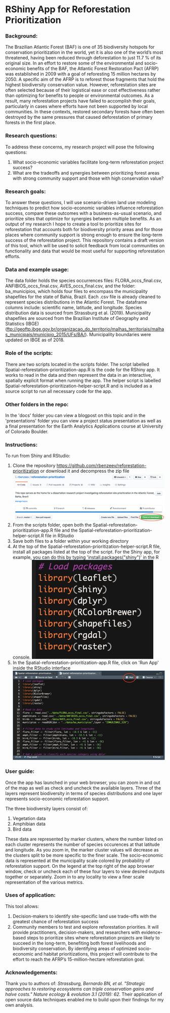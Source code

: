 # RShiny App for Reforestation Prioritization

### Background: 
The Brazilian Atlantic Forest (BAF) is one of 35 biodiversity hotspots for conservation prioritization in the world, yet it is also one of the world’s most threatened, having been reduced through deforestation to just 11.7 % of its original size. In an effort to restore some of the environmental and socio-economic benefits of the BAF, the Atlantic Forest Restoration Pact (AFRP) was established in 2009 with a goal of reforesting 15 million hectares by 2050. A specific aim of the AFRP is to reforest those fragments that hold the highest biodiversity conservation value. However, reforestation sites are often selected because of their logistical ease or cost effectiveness rather than optimizing for benefits to people or environmental outcomes. As a result, many reforestation projects have failed to accomplish their goals, particularly in cases where efforts have not been supported by local communities. In these contexts, restored secondary forests have often been destroyed by the same pressures that caused deforestation of primary forests in the first place.

### Research questions: 
To address these concerns, my research project will pose the following questions: 
1. What socio-economic variables facilitate long-term reforestation project success? 
2. What are the tradeoffs and synergies between prioritizing forest areas with strong community support and those with high conservation value? 

### Research goals: 
To answer these questions, I will use scenario-driven land use modeling techniques to predict how socio-economic variables influence reforestation success, compare these outcomes with a business-as-usual scenario, and prioritize sites that optimize for synergies between multiple benefits. As an output of my research I hope to create a tool to prioritize sites for reforestation that accounts both for biodiversity priority areas and for those places where community support is strong enough to ensure the long-term success of the reforestation project. This repository contains a draft version of this tool, which will be used to solicit feedback from local communities on functionality and data that would be most useful for supporting reforestation efforts.

### Data and example usage: 
The data folder holds the species occurrences files: FLORA_occs_final.csv, ANFIBIOS_occs_final.csv, AVES_occs_final.csv, and the folder: ba_municipios, which holds four files to encompass the municipality shapefiles for the state of Bahia, Brazil. Each .csv file is already cleaned to represent species distributions in the Atlantic Forest. The dataframe columns include: scientific name, latitude, and longitude. Species distribution data is sourced from Strassburg et al. (2019). Municipality shapefiles are sourced from the Brazilian Institute of Geography and Statistics (IBGE) (ftp://geoftp.ibge.gov.br/organizacao_do_territorio/malhas_territoriais/malhas_municipais/municipio_2015/UFs/BA/). Municipality boundaries were updated on IBGE as of 2018. 

### Role of the scripts: 
There are two scripts located in the scripts folder. The script labelled Spatial-reforestation-prioritization-app.R is the code for the RShiny app. It works to read in the data and then represent the data in an interactive, spatially explicit format when running the app. 
The helper script is labelled Spatial-reforestation-prioritization-helper-script.R and is included as a source script to run all necessary code for the app. 

### Other folders in the repo:
In the 'docs' folder you can view a blogpost on this topic and in the 'presentations' folder you can view a project status presentation as well as a final presentation for the Earth Analytics Applications course at University of Colorado Boulder. 

### Instructions: 
To run from Shiny and RStudio:
1. Clone the repository https://github.com/rbenzeev/reforestation-prioritization or download it and decompress the zip file
![ ](images/Clone-repo-image.png)
2. From the scripts folder, open both the Spatial-reforestation-prioritization-app.R file and the Spatial-reforestation-prioritization-helper-script.R file in RStudio 
3. Save both files to a folder within your working directory
4. At the top of the Spatial-reforestation-prioritization-helper-script.R file, install all packages listed at the top of the script. For the Shiny app, for example, you can do this by typing 'install.packages("shiny")' in the R console. 
![ ](images/Load-packages.png)
5. In the Spatial-reforestation-prioritization-app.R file, click on 'Run App' inside the RStudio interface  
![ ](images/Run-shiny-app-image.png)

### User guide: 
Once the app has launched in your web browser, you can zoom in and out of the map as well as check and uncheck the available layers. Three of the layers represent biodiversity in terms of species distributions and one layer represents socio-economic reforestation support. 

The three biodiversity layers consist of: 
1. Vegetation data
2. Amphibian data 
3. Bird data 

These data are represented by marker clusters, where the number listed on each cluster represents the number of species occurences at that latitude and longitude. As you zoom in, the marker cluster values will decrease as the clusters split to be more specific to the finer scale. The socio-economic data is represented at the municipality scale colored by probability of reforestation support. On the legend at the top right of the app browser window, check or uncheck each of these four layers to view desired outputs together or separately. Zoom in to any locality to view a finer scale representation of the various metrics. 

### Uses of application:
This tool allows: 
1. Decision-makers to identify site-specific land use trade-offs with the greatest chance of reforestation success
2. Community members to test and explore reforestation priorities. 
It will provide practitioners, decision-makers, and researchers with evidence-based steps to prioritize sites where reforestation projects are likely to succeed in the long-term, benefiting both forest livelihoods and biodiversity conservation. By identifying areas of optimized socio-economic and habitat prioritizations, this project will contribute to the effort to reach the AFRP’s 15-million-hectare reforestation goal.

### Acknowledgements: 
Thank you to authors of: *Strassburg, Bernardo BN, et al. "Strategic approaches to restoring ecosystems can triple conservation gains and halve costs." Nature ecology & evolution 3.1 (2019): 62.* Their application of open source data techniques enabled me to build upon their findings for my own analysis. 
